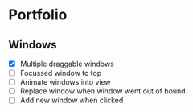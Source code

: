 # Portfolio

## Windows

- [x] Multiple draggable windows
- [ ] Focussed window to top
- [ ] Animate windows into view
- [ ] Replace window when window went out of bound
- [ ] Add new window when clicked
